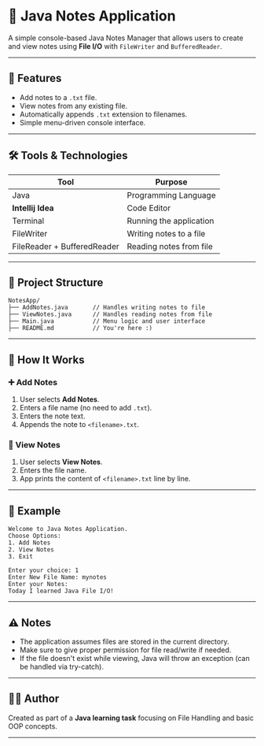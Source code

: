 # 📝 Java Notes Application

A simple console-based Java Notes Manager that allows users to create and view notes using **File I/O** with `FileWriter` and `BufferedReader`.

---

## 📌 Features

- Add notes to a `.txt` file.
- View notes from any existing file.
- Automatically appends `.txt` extension to filenames.
- Simple menu-driven console interface.

---

## 🛠️ Tools & Technologies

| Tool                        | Purpose                          |
|-----------------------------|----------------------------------|
| Java                        | Programming Language             |
| **Intellij Idea**               | Code Editor                      |
| Terminal                    | Running the application          |
| FileWriter                  | Writing notes to a file          |
| FileReader + BufferedReader | Reading notes from file |

---

## 📂 Project Structure

```
NotesApp/
├── AddNotes.java       // Handles writing notes to file
├── ViewNotes.java      // Handles reading notes from file
├── Main.java           // Menu logic and user interface
├── README.md           // You're here :)
```

---

## 🚀 How It Works

### ➕ Add Notes
1. User selects **Add Notes**.
2. Enters a file name (no need to add `.txt`).
3. Enters the note text.
4. Appends the note to `<filename>.txt`.

### 📖 View Notes
1. User selects **View Notes**.
2. Enters the file name.
3. App prints the content of `<filename>.txt` line by line.

---

## 🧪 Example

```
Welcome to Java Notes Application.
Choose Options:
1. Add Notes
2. View Notes
3. Exit

Enter your choice: 1
Enter New File Name: mynotes
Enter your Notes:
Today I learned Java File I/O!
```

---

## ⚠️ Notes

- The application assumes files are stored in the current directory.
- Make sure to give proper permission for file read/write if needed.
- If the file doesn't exist while viewing, Java will throw an exception (can be handled via try-catch).

---

## 🧑‍💻 Author

Created as part of a **Java learning task** focusing on File Handling and basic OOP concepts.

---
